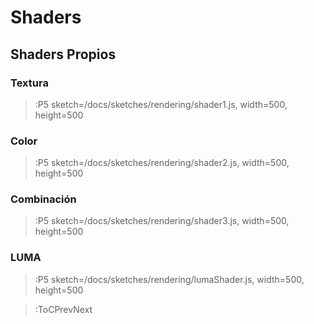 # Shaders

## Shaders Propios

### Textura

> :P5 sketch=/docs/sketches/rendering/shader1.js, width=500, height=500

### Color

> :P5 sketch=/docs/sketches/rendering/shader2.js, width=500, height=500

### Combinación

> :P5 sketch=/docs/sketches/rendering/shader3.js, width=500, height=500

### LUMA

> :P5 sketch=/docs/sketches/rendering/lumaShader.js, width=500, height=500


> :ToCPrevNext